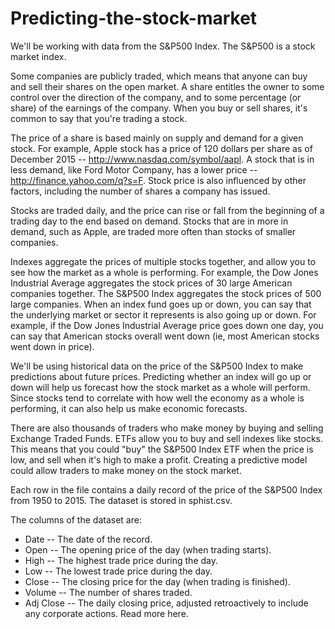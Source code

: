 # Predicting-the-stock-market

We'll be working with data from the S&P500 Index. The S&P500 is a stock market index.

Some companies are publicly traded, which means that anyone can buy and sell their shares on the open market. A share entitles the owner to some control over the direction of the company, and to some percentage (or share) of the earnings of the company. When you buy or sell shares, it's common to say that you're trading a stock.

The price of a share is based mainly on supply and demand for a given stock. For example, Apple stock has a price of 120 dollars per share as of December 2015 -- http://www.nasdaq.com/symbol/aapl. A stock that is in less demand, like Ford Motor Company, has a lower price -- http://finance.yahoo.com/q?s=F. Stock price is also influenced by other factors, including the number of shares a company has issued.

Stocks are traded daily, and the price can rise or fall from the beginning of a trading day to the end based on demand. Stocks that are in more in demand, such as Apple, are traded more often than stocks of smaller companies.

Indexes aggregate the prices of multiple stocks together, and allow you to see how the market as a whole is performing. For example, the Dow Jones Industrial Average aggregates the stock prices of 30 large American companies together. The S&P500 Index aggregates the stock prices of 500 large companies. When an index fund goes up or down, you can say that the underlying market or sector it represents is also going up or down. For example, if the Dow Jones Industrial Average price goes down one day, you can say that American stocks overall went down (ie, most American stocks went down in price).

We'll be using historical data on the price of the S&P500 Index to make predictions about future prices. Predicting whether an index will go up or down will help us forecast how the stock market as a whole will perform. Since stocks tend to correlate with how well the economy as a whole is performing, it can also help us make economic forecasts.

There are also thousands of traders who make money by buying and selling Exchange Traded Funds. ETFs allow you to buy and sell indexes like stocks. This means that you could "buy" the S&P500 Index ETF when the price is low, and sell when it's high to make a profit. Creating a predictive model could allow traders to make money on the stock market.

Each row in the file contains a daily record of the price of the S&P500 Index from 1950 to 2015. The dataset is stored in sphist.csv.

The columns of the dataset are:

- Date -- The date of the record.
- Open -- The opening price of the day (when trading starts).
- High -- The highest trade price during the day.
- Low -- The lowest trade price during the day.
- Close -- The closing price for the day (when trading is finished).
- Volume -- The number of shares traded.
- Adj Close -- The daily closing price, adjusted retroactively to include any corporate actions. Read more here.
